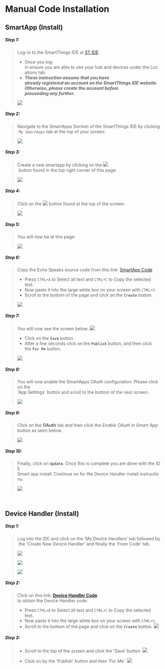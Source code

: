 # Manual Code Installation

## SmartApp (Install)

##### Step 1:
> Log-in to the SmartThings IDE at [ST IDE](https://account.smartthings.com/login)
>  * Once you log-in ensure you are able to see your hub and devices under the Locations tab.
>  * ***These instruction assume that you have already registered an account on the SmartThings IDE website.
>  Otherwise, please create the account before proceeding any further.***
>
>  ![](https://tonesto7.github.io/echo-speaks-docs/static/img/IDE_Login.JPG)

##### Step 2:
> Navigate to the SmartApps Section of the SmartThings IDE by clicking *`My SmartApps`* tab at the top of your screen:
>
>  ![](https://tonesto7.github.io/echo-speaks-docs/static/img/SA_Link.JPG)

##### Step 3:
> Create a new smartapp by clicking on the ![](https://tonesto7.github.io/echo-speaks-docs/static/img/NewSA_button.JPG) button found in the top right corner of this page:
>
>  ![](https://tonesto7.github.io/echo-speaks-docs/static/img/NewSA_Link.JPG)

##### Step 4:
> Click on the ![](https://tonesto7.github.io/echo-speaks-docs/static/img/FromCode_button.JPG) button found at the top of the screen:
>
>  ![](https://tonesto7.github.io/echo-speaks-docs/static/img/NewSA_FromCode.JPG)

##### Step 5:
> You will now be at this page:
>
>  ![](https://tonesto7.github.io/echo-speaks-docs/static/img/NewSA_Blank.JPG)

##### Step 6:
> Copy the Echo Speaks source code from this link: [SmartApp Code](https://raw.githubusercontent.com/tonesto7/echo-speaks/master/smartapps/tonesto7/echo-speaks.src/echo-speaks.groovy)
>  + Press `CTRL+A` to Select all text and `CTRL+C` to Copy the selected text.
>  + Now paste it into the large white box on your screen with `CTRL+V`.
>  + Scroll to the bottom of the page and click on the ***`Create`*** button.
>
>  ![](https://tonesto7.github.io/echo-speaks-docs/static/img/ES-1.JPG)

##### Step 7:
> You will now see the screen below:
>  ![](https://tonesto7.github.io/echo-speaks-docs/static/img/ES-2.JPG)
>
> * Click on the **`Save`** button.
> * After a few seconds click on the **`Publish`** button, and then click the **`For Me`** button.
>
>  ![](https://tonesto7.github.io/echo-speaks-docs/static/img/ES-3.JPG)

##### Step 8:
> You will now enable the SmartApps OAuth configuration. Please click on the 'App Settings' button and scroll to the bottom of the next screen.
>
> ![](https://tonesto7.github.io/echo-speaks-docs/static/img/ES-4.JPG)

##### Step 9:
> Click on the **OAuth** tab and then click the *Enable OAuth in Smart App* button as seen below:
>
>  ![](https://tonesto7.github.io/echo-speaks-docs/static/img/ES-5.JPG)

##### Step 10:
> Finally, click on **`Update`**. Once this is complete you are done with the IDE Smart app install. Continue on for the Device Handler install instructions.
>
>  ![](https://tonesto7.github.io/echo-speaks-docs/static/img/ES-6.JPG)

<br>

## Device Handler (Install)

##### Step 1:
> Log into the IDE and click on the 'My Device Handlers' tab followed by the 'Create New Device Handler' and finally the 'From Code' tab.
>
>  ![](https://tonesto7.github.io/echo-speaks-docs/static/img/ES-7.JPG)
>
>  ![](https://tonesto7.github.io/echo-speaks-docs/static/img/ES-8.JPG)
>
>  ![](https://tonesto7.github.io/echo-speaks-docs/static/img/ES-9.JPG)

##### Step 2:
> Click on this link: [**Device Handler Code**](https://raw.githubusercontent.com/tonesto7/echo-speaks/master/devicetypes/tonesto7/echo-speaks-device.src/echo-speaks-device.groovy) to obtain the Device Handler code.
>
>  + Press `CTRL+A` to Select all text and `CTRL+C` to Copy the selected text.
> + Now paste it into the large white box on your screen with `CTRL+V`. 
> + Scroll to the bottom of the page and click on the ***`Create`*** button.
>  ![](https://tonesto7.github.io/echo-speaks-docs/static/img/ES-10.JPG)

##### Step 3:
> * Scroll to the top of the screen and click the 'Save' button.
>  ![](https://tonesto7.github.io/echo-speaks-docs/static/img/ES-11.JPG)
>
> * Click on by the 'Publish' button and then 'For Me'.
>  ![](https://tonesto7.github.io/echo-speaks-docs/static/img/ES-12.JPG)
